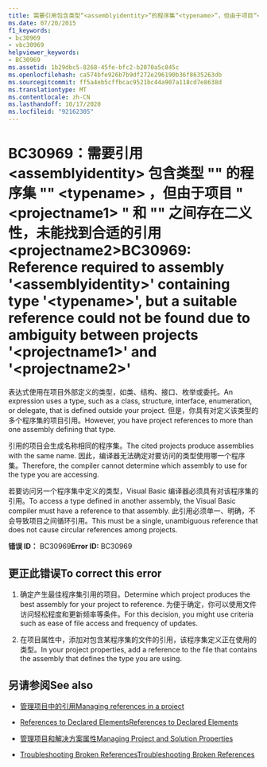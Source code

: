 ```yaml
---
title: 需要引用包含类型“<assemblyidentity>”的程序集“<typename>”，但由于项目“<projectname1>”和“<projectname2>”之间存在二义性，未能找到合适的引用
ms.date: 07/20/2015
f1_keywords:
- bc30969
- vbc30969
helpviewer_keywords:
- BC30969
ms.assetid: 1b29dbc5-8268-45fe-bfc2-b2070a5c845c
ms.openlocfilehash: ca574bfe926b7b9df272e296190b36f8635263db
ms.sourcegitcommit: ff5a4eb5cffbcac9521bc44a907a118cd7e8638d
ms.translationtype: MT
ms.contentlocale: zh-CN
ms.lasthandoff: 10/17/2020
ms.locfileid: "92162305"
---
```

# <a name="bc30969-reference-required-to-assembly-assemblyidentity-containing-type-typename-but-a-suitable-reference-could-not-be-found-due-to-ambiguity-between-projects-projectname1-and-projectname2"></a><span data-ttu-id="d6e87-102">BC30969：需要引用 \<assemblyidentity> 包含类型 "" 的程序集 "" \<typename> ，但由于项目 " \<projectname1> " 和 "" 之间存在二义性，未能找到合适的引用 \<projectname2></span><span class="sxs-lookup"><span data-stu-id="d6e87-102">BC30969: Reference required to assembly '\<assemblyidentity>' containing type '\<typename>', but a suitable reference could not be found due to ambiguity between projects '\<projectname1>' and '\<projectname2>'</span></span>

<span data-ttu-id="d6e87-103">表达式使用在项目外部定义的类型，如类、结构、接口、枚举或委托。</span><span class="sxs-lookup"><span data-stu-id="d6e87-103">An expression uses a type, such as a class, structure, interface, enumeration, or delegate, that is defined outside your project.</span></span> <span data-ttu-id="d6e87-104">但是，你具有对定义该类型的多个程序集的项目引用。</span><span class="sxs-lookup"><span data-stu-id="d6e87-104">However, you have project references to more than one assembly defining that type.</span></span>

 <span data-ttu-id="d6e87-105">引用的项目会生成名称相同的程序集。</span><span class="sxs-lookup"><span data-stu-id="d6e87-105">The cited projects produce assemblies with the same name.</span></span> <span data-ttu-id="d6e87-106">因此，编译器无法确定对要访问的类型使用哪一个程序集。</span><span class="sxs-lookup"><span data-stu-id="d6e87-106">Therefore, the compiler cannot determine which assembly to use for the type you are accessing.</span></span>

 <span data-ttu-id="d6e87-107">若要访问另一个程序集中定义的类型，Visual Basic 编译器必须具有对该程序集的引用。</span><span class="sxs-lookup"><span data-stu-id="d6e87-107">To access a type defined in another assembly, the Visual Basic compiler must have a reference to that assembly.</span></span> <span data-ttu-id="d6e87-108">此引用必须单一、明确，不会导致项目之间循环引用。</span><span class="sxs-lookup"><span data-stu-id="d6e87-108">This must be a single, unambiguous reference that does not cause circular references among projects.</span></span>

 <span data-ttu-id="d6e87-109">**错误 ID：** BC30969</span><span class="sxs-lookup"><span data-stu-id="d6e87-109">**Error ID:** BC30969</span></span>

## <a name="to-correct-this-error"></a><span data-ttu-id="d6e87-110">更正此错误</span><span class="sxs-lookup"><span data-stu-id="d6e87-110">To correct this error</span></span>

1. <span data-ttu-id="d6e87-111">确定产生最佳程序集引用的项目。</span><span class="sxs-lookup"><span data-stu-id="d6e87-111">Determine which project produces the best assembly for your project to reference.</span></span> <span data-ttu-id="d6e87-112">为便于确定，你可以使用文件访问轻松程度和更新频率等条件。</span><span class="sxs-lookup"><span data-stu-id="d6e87-112">For this decision, you might use criteria such as ease of file access and frequency of updates.</span></span>

2. <span data-ttu-id="d6e87-113">在项目属性中，添加对包含某程序集的文件的引用，该程序集定义正在使用的类型。</span><span class="sxs-lookup"><span data-stu-id="d6e87-113">In your project properties, add a reference to the file that contains the assembly that defines the type you are using.</span></span>

## <a name="see-also"></a><span data-ttu-id="d6e87-114">另请参阅</span><span class="sxs-lookup"><span data-stu-id="d6e87-114">See also</span></span>

- [<span data-ttu-id="d6e87-115">管理项目中的引用</span><span class="sxs-lookup"><span data-stu-id="d6e87-115">Managing references in a project</span></span>](/visualstudio/ide/managing-references-in-a-project)
- [<span data-ttu-id="d6e87-116">References to Declared Elements</span><span class="sxs-lookup"><span data-stu-id="d6e87-116">References to Declared Elements</span></span>](../../programming-guide/language-features/declared-elements/references-to-declared-elements.md)

- [<span data-ttu-id="d6e87-117">管理项目和解决方案属性</span><span class="sxs-lookup"><span data-stu-id="d6e87-117">Managing Project and Solution Properties</span></span>](/visualstudio/ide/managing-project-and-solution-properties)
- [<span data-ttu-id="d6e87-118">Troubleshooting Broken References</span><span class="sxs-lookup"><span data-stu-id="d6e87-118">Troubleshooting Broken References</span></span>](/visualstudio/ide/troubleshooting-broken-references)
